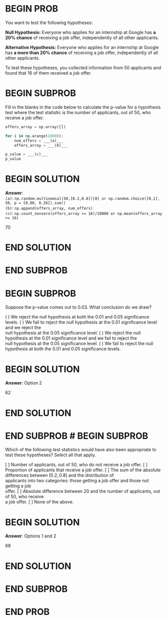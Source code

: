 # BEGIN PROB

You want to test the following hypotheses:

**Null Hypothesis:** Everyone who applies for an internship at Google
has **a 20% chance** of receiving a job offer, independently of all
other applicants.

**Alternative Hypothesis:** Everyone who applies for an internship at
Google has **a more than 20% chance** of receiving a job offer,
independently of all other applicants.

To test these hypotheses, you collected information from $50$ applicants
and found that $16$ of them received a job offer.

# BEGIN SUBPROB

Fill in the blanks in the code below to calculate the p-value for a
hypothesis test where the test statistic is the number of applicants,
out of $50$, who receive a job offer.
```py
offers_array = np.array([])

for i in np.arange(10000):
    num_offers = ___(a)___
    offers_array = ___(b)___

p_value = ___(c)___
p_value
```

# BEGIN SOLUTION
**Answer**:\
`(a)`: `np.random.multinomial(50,[0.2,0.8])[0] or np.random.choice([0,1], 50, p = [0.80, 0.20]).sum()`\
`(b)`: `np.append(offers_array, num_offers)`\
`(c)`: `np.count_nonzero(offers_array >= 16)/10000 or np.mean(offers_array >= 16)`

<average>70</average>

# END SOLUTION

# END SUBPROB

# BEGIN SUBPROB

Suppose the p-value comes out to $0.03$. What conclusion do we draw?

( ) We reject the null hypothesis at both the $0.01$ and $0.05$
significance levels.
( ) We fail to reject the null hypothesis at the $0.01$ significance
level and we reject the\
null hypothesis at the $0.05$ significance level.
( ) We reject the null hypothesis at the $0.01$ significance level and
we fail to reject the\
null hypothesis at the $0.05$ significance level.
( ) We fail to reject the null hypothesis at both the $0.01$ and $0.05$
significance levels.

# BEGIN SOLUTION
**Answer**: Option 2

<average>62</average>

# END SOLUTION

# END SUBPROB # BEGIN SUBPROB

Which of the following test statistics would have also been appropriate
to test these hypotheses? Select all that apply.

[ ] Number of applicants, out of $50$, who do not receive a job offer.
[ ] Proportion of applicants that receive a job offer.
[ ] The sum of the absolute differences between $[0.2, 0.8]$ and the
distribution of\
applicants into two categories: those getting a job offer and those not
getting a job\
offer.
[ ] Absolute difference between $20$ and the number of applicants, out
of $50$, who receive\
a job offer.
[ ] None of the above.

# BEGIN SOLUTION
**Answer**: Options 1 and 2

<average>68</average>

# END SOLUTION

# END SUBPROB

# END PROB